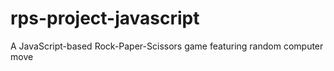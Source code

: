 # rps-project-javascript
A JavaScript-based Rock-Paper-Scissors game featuring random computer move

